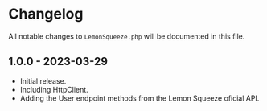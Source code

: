 # Changelog

All notable changes to `LemonSqueeze.php` will be documented in this file.

## 1.0.0 - 2023-03-29

- Initial release.
- Including HttpClient.
- Adding the User endpoint methods from the Lemon Squeeze oficial API.

